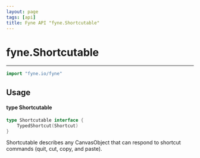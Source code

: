```yaml
---
layout: page
tags: [api]
title: Fyne API "fyne.Shortcutable"
---
```


# fyne.Shortcutable
---
```go
import "fyne.io/fyne"
```

## Usage

#### type Shortcutable

```go
type Shortcutable interface {
	TypedShortcut(Shortcut)
}
```

Shortcutable describes any CanvasObject that can respond to shortcut commands (quit, cut, copy, and paste).

